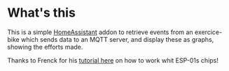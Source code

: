 # What's this
This is a simple [HomeAssistant](https://www.home-assistant.io/) addon to retrieve events from an exercice-bike which sends data to an MQTT server, and display these as graphs, showing the efforts made. 

Thanks to Frenck for his [tutorial here](https://frenck.dev/diy-smart-doorbell-for-just-2-dollar/) on how to work whit ESP-01s chips!
